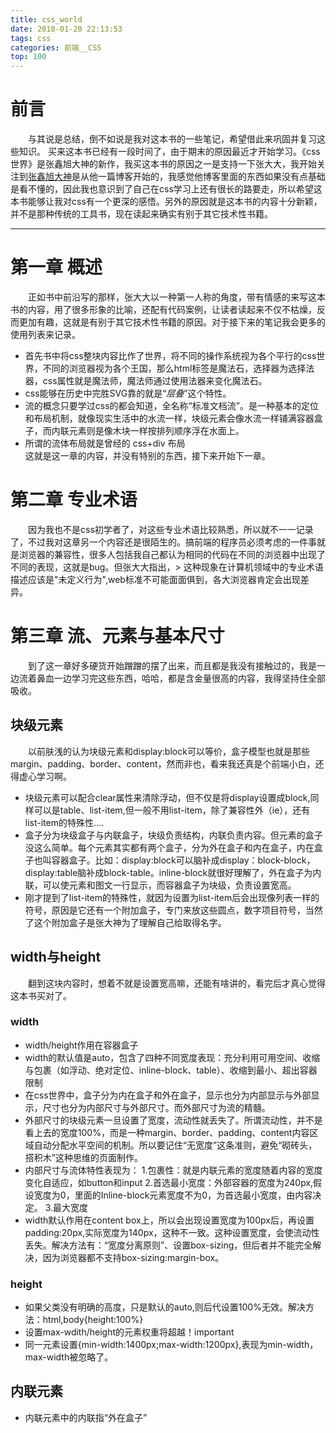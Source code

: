 ```yaml
---
title: css_world
date: 2018-01-20 22:13:53
tags: css
categories: 前端__CSS
top: 100
---
```


# 前言
　　与其说是总结，倒不如说是我对这本书的一些笔记，希望借此来巩固并复习这些知识。
买来这本书已经有一段时间了，由于期末的原因最近才开始学习。《css世界》是张鑫旭大神的新作，我买这本书的原因之一是支持一下张大大，我开始关注到[张鑫旭大神](http://www.zhangxinxu.com/)是从他一篇博客开始的，我感觉他博客里面的东西如果没有点基础是看不懂的，因此我也意识到了自己在css学习上还有很长的路要走，所以希望这本书能够让我对css有一个更深的感悟。另外的原因就是这本书的内容十分新颖，并不是那种传统的工具书，现在读起来确实有别于其它技术性书籍。
- - -
# 第一章 概述
　　正如书中前沿写的那样，张大大以一种第一人称的角度，带有情感的来写这本书的内容，用了很多形象的比喻，还配有代码案例，让读者读起来不仅不枯燥，反而更加有趣，这就是有别于其它技术性书籍的原因。对于接下来的笔记我会更多的使用列表来记录。　　

+ 首先书中将css整块内容比作了世界，将不同的操作系统视为各个平行的css世界，不同的浏览器视为各个王国，那么html标签是魔法石，选择器为选择法器，css属性就是魔法师，魔法师通过使用法器来变化魔法石。
+ css能够在历史中完胜SVG靠的就是“*层叠*”这个特性。  
+ 流的概念只要学过css的都会知道，全名称“标准文档流”。是一种基本的定位和布局机制，就像现实生活中的水流一样，块级元素会像水流一样铺满容器盒子，而内联元素则是像木块一样按排列顺序浮在水面上。
+ 所谓的流体布局就是曾经的 css+div 布局   
这就是这一章的内容，并没有特别的东西，接下来开始下一章。　　　

# 第二章 专业术语
　　因为我也不是css初学者了，对这些专业术语比较熟悉，所以就不一一记录了，不过我对这章另一个内容还是很陌生的。搞前端的程序员必须考虑的一件事就是浏览器的兼容性，很多人包括我自己都认为相同的代码在不同的浏览器中出现了不同的表现，这就是bug。但张大大指出，> 这种现象在计算机领域中的专业术语描述应该是"未定义行为",web标准不可能面面俱到，各大浏览器肯定会出现差异。

# 第三章 流、元素与基本尺寸
　　到了这一章好多硬货开始蹭蹭的摆了出来，而且都是我没有接触过的，我是一边流着鼻血一边学习完这些东西，哈哈，都是含金量很高的内容，我得坚持住全部吸收。　　　
## 块级元素
　　以前肤浅的认为块级元素和display:block可以等价，盒子模型也就是那些margin、padding、border、content，然而非也，看来我还真是个前端小白，还得虚心学习啊。
+ 块级元素可以配合clear属性来清除浮动，但不仅是将display设置成block,同样可以是table、list-item,但一般不用list-item，除了兼容性外（ie），还有list-item的特殊性....
+ 盒子分为块级盒子与内联盒子，块级负责结构，内联负责内容。但元素的盒子没这么简单。每个元素其实都有两个盒子，分为外在盒子和内在盒子，内在盒子也叫容器盒子。比如：display:block可以脑补成display：block-block，display:table脑补成block-table。inline-block就很好理解了，外在盒子为内联，可以使元素和图文一行显示，而容器盒子为块级，负责设置宽高。
+ 刚才提到了list-item的特殊性，就因为设置为list-item后会出现像列表一样的符号，原因是它还有一个附加盒子，专门来放这些圆点，数字项目符号，当然了这个附加盒子是张大神为了理解自己给取得名字。　　

## width与height
　　翻到这块内容时，想着不就是设置宽高嘛，还能有啥讲的，看完后才真心觉得这本书买对了。
### width
+ width/height作用在容器盒子
+ width的默认值是auto，包含了四种不同宽度表现：充分利用可用空间、收缩与包裹（如浮动、绝对定位、inline-block、table）、收缩到最小、超出容器限制
+ 在css世界中，盒子分为内在盒子和外在盒子，显示也分为内部显示与外部显示，尺寸也分为内部尺寸与外部尺寸。而外部尺寸为流的精髓。
+ 外部尺寸的块级元素一旦设置了宽度，流动性就丢失了。所谓流动性，并不是看上去的宽度100%，而是一种margin、border、padding、content内容区域自动分配水平空间的机制。所以要记住“无宽度”这条准则，避免“砌砖头，搭积木”这种思维的页面制作。
+ 内部尺寸与流体特性表现为：
1.包裹性：就是内联元素的宽度随着内容的宽度变化自适应，如button和input
2.首选最小宽度：外部容器的宽度为240px,假设宽度为0，里面的Inline-block元素宽度不为0，为首选最小宽度，由内容决定。
3.最大宽度
+ width默认作用在content box上，所以会出现设置宽度为100px后，再设置padding:20px,实际宽度为140px，这种不一致。这种设置宽度，会使流动性丢失。解决方法有：“宽度分离原则”、设置box-sizing，但后者并不能完全解决，因为浏览器都不支持box-sizing:margin-box。  

### height 
+ 如果父类没有明确的高度，只是默认的auto,则后代设置100%无效。解决方法：html,body{height:100%}
+ 设置max-wdith/height的元素权重将超越！important
+ 同一元素设置{min-width:1400px;max-width:1200px},表现为min-width，max-width被忽略了。　　

## 内联元素
+ 内联元素中的内联指“外在盒子”



